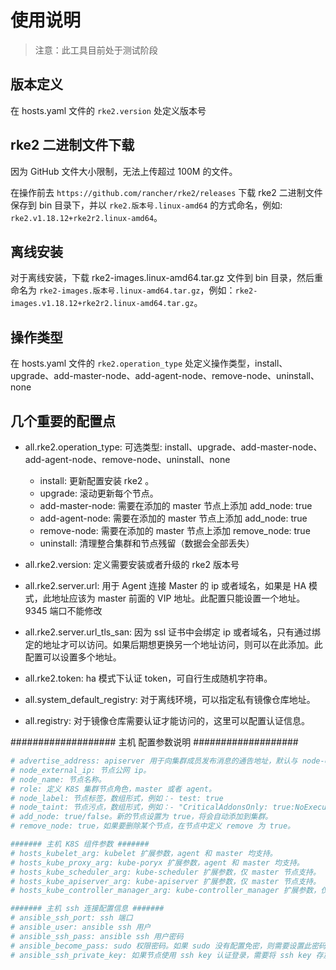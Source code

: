 # 使用说明

> 注意：此工具目前处于测试阶段

## 版本定义

在 hosts.yaml 文件的 `rke2.version` 处定义版本号

## rke2 二进制文件下载

因为 GitHub 文件大小限制，无法上传超过 100M 的文件。

在操作前去 `https://github.com/rancher/rke2/releases` 下载 rke2 二进制文件保存到 bin 目录下，并以 `rke2.版本号.linux-amd64` 的方式命名，例如: `rke2.v1.18.12+rke2r2.linux-amd64`。

## 离线安装

对于离线安装，下载 rke2-images.linux-amd64.tar.gz 文件到 bin 目录，然后重命名为 `rke2-images.版本号.linux-amd64.tar.gz`，例如：`rke2-images.v1.18.12+rke2r2.linux-amd64.tar.gz`。

## 操作类型

在 hosts.yaml 文件的 `rke2.operation_type` 处定义操作类型，install、upgrade、add-master-node、add-agent-node、remove-node、uninstall、none

## 几个重要的配置点

- all.rke2.operation_type: 可选类型: install、upgrade、add-master-node、add-agent-node、remove-node、uninstall、none
  - install: 更新配置安装 rke2 。
  - upgrade: 滚动更新每个节点。
  - add-master-node: 需要在添加的 master 节点上添加 add_node: true
  - add-agent-node: 需要在添加的 master 节点上添加 add_node: true
  - remove-node: 需要在添加的 master 节点上添加 remove_node: true
  - uninstall: 清理整合集群和节点残留（数据会全部丢失）

- all.rke2.version: 定义需要安装或者升级的 rke2 版本号
- all.rke2.server.url: 用于 Agent 连接 Master 的 ip 或者域名，如果是 HA 模式，此地址应该为 master 前面的 VIP 地址。此配置只能设置一个地址。9345 端口不能修改
- all.rke2.server.url_tls_san: 因为 ssl 证书中会绑定 ip 或者域名，只有通过绑定的地址才可以访问。如果后期想更换另一个地址访问，则可以在此添加。此配置可以设置多个地址。
- all.rke2.token: ha 模式下认证 token，可自行生成随机字符串。
- all.system_default_registry: 对于离线环境，可以指定私有镜像仓库地址。
- all.registry: 对于镜像仓库需要认证才能访问的，这里可以配置认证信息。

################### 主机 配置参数说明 ###################

```bash
# advertise_address: apiserver 用于向集群成员发布消息的通告地址，默认与 node-external-ip/node-ip 相同，一般不用配置。
# node_external_ip: 节点公网 ip。
# node_name: 节点名称。
# role: 定义 K8S 集群节点角色，master 或者 agent。
# node_label: 节点标签，数组形式，例如：- test: true
# node_taint: 节点污点，数组形式，例如：- "CriticalAddonsOnly: true:NoExecute"
# add_node: true/false。新的节点设置为 true，将会自动添加到集群。
# remove_node: true，如果要删除某个节点，在节点中定义 remove 为 true。

####### 主机 K8S 组件参数 #######
# hosts_kubelet_arg: kubelet 扩展参数，agent 和 master 均支持。
# hosts_kube_proxy_arg: kube-poryx 扩展参数，agent 和 master 均支持。
# hosts_kube_scheduler_arg: kube-scheduler 扩展参数，仅 master 节点支持。
# hosts_kube_apiserver_arg: kube-apiserver 扩展参数，仅 master 节点支持。
# hosts_kube_controller_manager_arg: kube-controller_manager 扩展参数，仅 master 节点支持。

####### 主机 ssh 连接配置信息 #######
# ansible_ssh_port: ssh 端口
# ansible_user: ansible ssh 用户
# ansible_ssh_pass: ansible ssh 用户密码
# ansible_become_pass: sudo 权限密码。如果 sudo 没有配置免密，则需要设置此密码
# ansible_ssh_private_key: 如果节点使用 ssh key 认证登录，需要将 ssh key 存放在 ssh-key/ 目录下，配置格式为 ansible_ssh_private_key=ssh-key/xxxx-key
```
